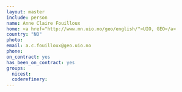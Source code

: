 ```yaml
---
layout: master
include: person
name: Anne Claire Fouilloux
home: <a href="http://www.mn.uio.no/geo/english/">UIO, GEO</a>
country: "NO"
photo:
email: a.c.fouilloux@geo.uio.no
phone:
on_contract: yes
has_been_on_contract: yes
groups:
  nicest:
  coderefinery:
---
```

